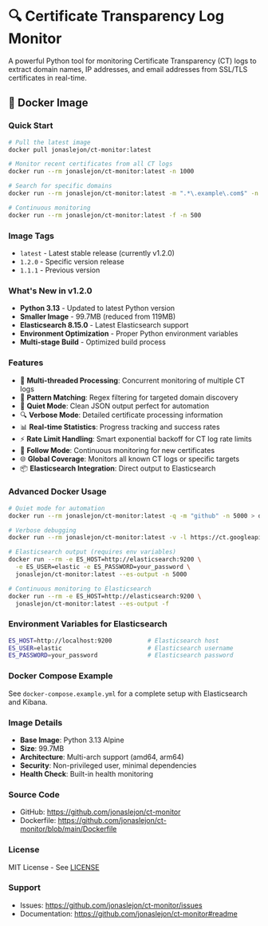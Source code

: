 # 🔍 Certificate Transparency Log Monitor

A powerful Python tool for monitoring Certificate Transparency (CT) logs to extract domain names, IP addresses, and email addresses from SSL/TLS certificates in real-time.

## 🐳 Docker Image

### Quick Start

```bash
# Pull the latest image
docker pull jonaslejon/ct-monitor:latest

# Monitor recent certificates from all CT logs
docker run --rm jonaslejon/ct-monitor:latest -n 1000

# Search for specific domains
docker run --rm jonaslejon/ct-monitor:latest -m ".*\.example\.com$" -n 2000

# Continuous monitoring
docker run --rm jonaslejon/ct-monitor:latest -f -n 500
```

### Image Tags

- `latest` - Latest stable release (currently v1.2.0)
- `1.2.0` - Specific version release
- `1.1.1` - Previous version

### What's New in v1.2.0

- **Python 3.13** - Updated to latest Python version
- **Smaller Image** - 99.7MB (reduced from 119MB)
- **Elasticsearch 8.15.0** - Latest Elasticsearch support
- **Environment Optimization** - Proper Python environment variables
- **Multi-stage Build** - Optimized build process

### Features

- 🚀 **Multi-threaded Processing**: Concurrent monitoring of multiple CT logs
- 🎯 **Pattern Matching**: Regex filtering for targeted domain discovery
- 🤫 **Quiet Mode**: Clean JSON output perfect for automation
- 🔍 **Verbose Mode**: Detailed certificate processing information
- 📊 **Real-time Statistics**: Progress tracking and success rates
- ⚡ **Rate Limit Handling**: Smart exponential backoff for CT log rate limits
- 🔄 **Follow Mode**: Continuous monitoring for new certificates
- 🌐 **Global Coverage**: Monitors all known CT logs or specific targets
- 📦 **Elasticsearch Integration**: Direct output to Elasticsearch

### Advanced Docker Usage

```bash
# Quiet mode for automation
docker run --rm jonaslejon/ct-monitor:latest -q -m "github" -n 5000 > domains.json

# Verbose debugging
docker run --rm jonaslejon/ct-monitor:latest -v -l https://ct.googleapis.com/logs/xenon2025/ -n 100

# Elasticsearch output (requires env variables)
docker run --rm -e ES_HOST=http://elasticsearch:9200 \
  -e ES_USER=elastic -e ES_PASSWORD=your_password \
  jonaslejon/ct-monitor:latest --es-output -n 5000

# Continuous monitoring to Elasticsearch
docker run --rm -e ES_HOST=http://elasticsearch:9200 \
  jonaslejon/ct-monitor:latest --es-output -f
```

### Environment Variables for Elasticsearch

```bash
ES_HOST=http://localhost:9200          # Elasticsearch host
ES_USER=elastic                        # Elasticsearch username
ES_PASSWORD=your_password              # Elasticsearch password
```

### Docker Compose Example

See `docker-compose.example.yml` for a complete setup with Elasticsearch and Kibana.

### Image Details

- **Base Image**: Python 3.13 Alpine
- **Size**: 99.7MB
- **Architecture**: Multi-arch support (amd64, arm64)
- **Security**: Non-privileged user, minimal dependencies
- **Health Check**: Built-in health monitoring

### Source Code

- GitHub: https://github.com/jonaslejon/ct-monitor
- Dockerfile: https://github.com/jonaslejon/ct-monitor/blob/main/Dockerfile

### License

MIT License - See [LICENSE](https://github.com/jonaslejon/ct-monitor/blob/main/LICENSE)

### Support

- Issues: https://github.com/jonaslejon/ct-monitor/issues
- Documentation: https://github.com/jonaslejon/ct-monitor#readme